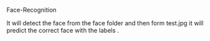  Face-Recognition
 
 
 It will detect the face from the face folder and then form test.jpg it will predict the correct face with the labels .
